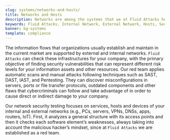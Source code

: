 ```yaml
---
slug: systems/networks-and-hosts/
title: Networks and Hosts
description: Networks are among the systems that we at Fluid Attacks help you evaluate to detect security vulnerabilities that you can subsequently remediate.
keywords: Fluid Attacks, Internal Network, External Network, Hosts, Security, Continuous Hacking, Ethical Hacking, Pentesting
banner: bg-systems
template: compliance
---
```


<div class="paragraph fw3 f3 lh-2">

The information flows that organizations usually establish and maintain
in the current market are supported by external and internal networks.
`Fluid Attacks` can check these infrastructures for your company, with
the primary objective of finding security vulnerabilities that can
represent different risk levels for your information assets and other
resources. Our red team applies automatic scans and manual attacks
following techniques such as SAST, DAST, IAST, and Pentesting. They can
discover misconfigurations in servers, ports or file transfer protocols,
outdated components and other flaws that cybercriminals can follow and
take advantage of in order to cause direct or indirect damage to your
company.

</div>

<div class="paragraph fw3 f3 lh-2">

Our network security testing focuses on services, hosts and devices of
your internal and external networks (e.g., PCs, servers, VPNs, DNSs,
apps, routers, IoT). First, it analyzes a general structure with its
access points and then it checks each software element’s weaknesses,
always taking into account the malicious hacker’s mindset, since at
`Fluid Attacks` we are established as a red team.

</div>